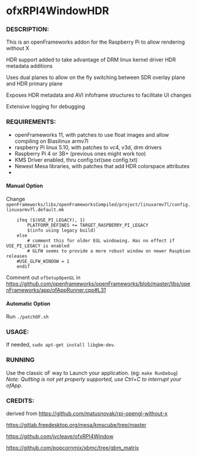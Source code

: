 # ofxRPI4WindowHDR

### DESCRIPTION:   
This is an openFrameworks addon for the Raspberry Pi to allow rendering without X

HDR support added to take advantage of DRM linux kernel driver HDR metadata additions

Uses dual planes to allow on the fly switching between SDR overlay plane and HDR primary plane

Exposes HDR metadata and AVI infoframe structures to facilitate UI changes 

Extensive logging for debugging




### REQUIREMENTS:   
- openFrameworks 11, with patches to use float images and allow compiling on Biasilinux armv7l
- raspberry Pi linux 5.10, with patches to vc4, v3d, drm drivers
- Raspberry Pi 4 or 3B+ (previous ones might work too)
- KMS Driver enabled, thru config.txt(see config.txt) 
- Newest Mesa libraries, with patches that add HDR colorspace attributes
- 
 #### Manual Option  
Change `openFrameworks/libs/openFrameworksCompiled/project/linuxarmv7l/config.linuxarmv7l.default.mk`   

```
    ifeq ($(USE_PI_LEGACY), 1)
    	PLATFORM_DEFINES += TARGET_RASPBERRY_PI_LEGACY
        $(info using legacy build)
    else
    	# comment this for older EGL windowing. Has no effect if USE_PI_LEGACY is enabled
    	# GLFW seems to provide a more robust window on newer Raspbian releases
	#USE_GLFW_WINDOW = 1
    endif
```
    
Comment out `ofSetupOpenGL` in 
https://github.com/openframeworks/openFrameworks/blob/master/libs/openFrameworks/app/ofAppRunner.cpp#L31

#### Automatic Option  
Run `./patchOF.sh`

### USAGE:   
 
If needed, `sudo apt-get install libgbm-dev`.

### RUNNING
Use the classic oF way to Launch your application. (eg: `make RunDebug`)  
*Note: Quitting is not yet properly supported, use Ctrl+C to interrupt your ofApp.*

### CREDITS:   
derived from 
https://github.com/matusnovak/rpi-opengl-without-x

https://gitlab.freedesktop.org/mesa/kmscube/tree/master

https://github.com/jvcleave/ofxRPI4Window

https://github.com/popcornmix/xbmc/tree/gbm_matrix


